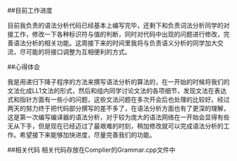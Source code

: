 ##目前工作进度

  目前我负责的语法分析代码已经基本上编写完毕，还剩下和负责词法分析同学的对接工作，修改一下各种标识符与值的判断，同时对代码中出现的问题进行修改，完善语法分析的相关功能。这周接下来的时间里我将与负责语义分析的同学加大交流，尽可能的将接口调整为互相便利的方式。
  
##心得体会

  我是用递归下降子程序的方法来撰写语法分析的算法的，在一开始的时候将我们的文法化成LL1文法的形式，然后和组内同学讨论文法的各项细节，发现文法在表达式和指针方面有一些小的问题，这些文法问题在多次开会后也处理的比较好。经过两天的努力终于把代码部分撰写的差不多了，在语法分析方面也有了更深的理解，这是第一次编写编译器的语法分析，对于较为庞大的语法网络在一开始会显得有些无从下手，但是现在已经迈过了最艰难的时刻，稍加修改就可以完成语法分析的工作。希望接下来能够加快进度，尽量完善我们的功能。

##相关代码
  相关代码存放在Complier的Grammar.cpp文件中